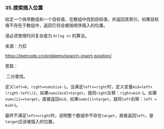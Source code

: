 ### 35.搜索插入位置

给定一个排序数组和一个目标值，在数组中找到目标值，并返回其索引。如果目标值不存在于数组中，返回它将会被按顺序插入的位置。

请必须使用时间复杂度为 `O(log n)` 的算法。

来源：力扣

https://leetcode.cn/problems/search-insert-position/



思路：

​		二分查找。

​		定义`left=0`，`right=numsSize-1`。当满足`left<=right`时，定义变量`mid=left+(right-left)/2`，如果`nums[mid]>target`，就将`right`左移：`right=mid-1`。如果`nums[i]==target`，直接返回`mid`，如果`nums[i]<target`，就将`left`右移：`left = mid+1`。

​		最终不满足`left<=right`时，说明整个数组中不存在`target`，直接返回`left`，是`target`应该被插入的位置。